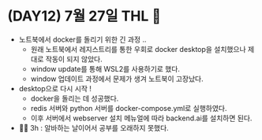 # (DAY12) 7월 27일 THL 🤞

 - 노트북에서 docker를 돌리기 위한 긴 과정 ..
   - 원래 노트북에서 레지스트리를 통한 우회로 docker desktop을 설치했으나 제대로 작동이 되지 않았다.
   - window update를 통해 WSL2를 사용하기로 했다.
    - window 업데이트 과정에서 문제가 생겨 노트북이 고장났다.
 - desktop으로 다시 시작 !
    - docker을 돌리는 데 성공했다.
    -  redis 서버와 python 서버를 docker-compose.yml로 실행하였다.
    -  이후 서버에서 webserver 설치 메뉴얼에 따라 backend.ai를 설치하면 된다.
 - 🚶‍♀ 3h : 알바하는 날이어서 공부를 오래하지 못했다.

